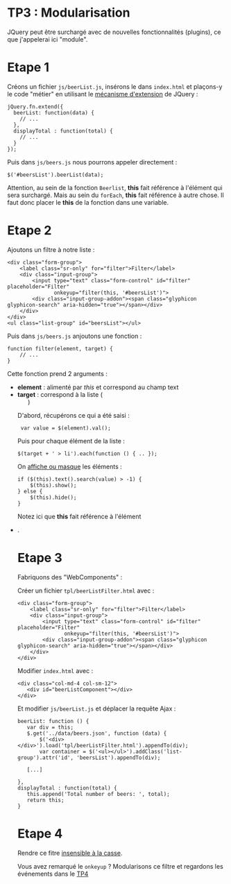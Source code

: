 # TP3 : Modularisation

JQuery peut être surchargé avec de nouvelles fonctionnalités (plugins), ce que j'appelerai ici "module".

# Etape 1

Créons un fichier `js/beerList.js`, insérons le dans `index.html` et plaçons-y le code "métier" en utilisant
le [mécanisme d'extension](http://api.jquery.com/jQuery.fn.extend/) de JQuery :

    jQuery.fn.extend({
      beerList: function(data) {
        // ...
      },
      displayTotal : function(total) {
        // ...
      }
    });

Puis dans `js/beers.js` nous pourrons appeler directement :

    $('#beersList').beerList(data);

Attention, au sein de la fonction `Beerlist`, **this** fait référence à l'élément qui sera surchargé.
Mais au sein du `forEach`, **this** fait référence à autre chose. Il faut donc placer le **this** de
la fonction dans une variable.

# Etape 2

Ajoutons un filtre à notre liste :

    <div class="form-group">
        <label class="sr-only" for="filter">Filter</label>
        <div class="input-group">
            <input type="text" class="form-control" id="filter" placeholder="Filter"
                   onkeyup="filter(this, '#beersList')">
            <div class="input-group-addon"><span class="glyphicon glyphicon-search" aria-hidden="true"></span></div>
        </div>
    </div>
    <ul class="list-group" id="beersList"></ul>

Puis dans `js/beers.js` anjoutons une fonction :

    function filter(element, target) {
        // ...
    }

Cette fonction prend 2 arguments :
+ **element** : alimenté par *this* et correspond au champ text
+ **target** : correspond à la liste (*<ul>*)

D'abord, récupérons ce qui a été saisi :

     var value = $(element).val();

Puis pour chaque élément de la liste :

    $(target + ' > li').each(function () { .. });

On [affiche ou masque](http://api.jquery.com/category/effects/basics/)  les éléments :

    if ($(this).text().search(value) > -1) {
        $(this).show();
    } else {
        $(this).hide();
    }

Notez ici que **this** fait référence à l'élément *<li>*.

# Etape 3

Fabriquons des "WebComponents" : 

Créer un fichier `tpl/beerListFilter.html` avec  : 

    <div class="form-group">
        <label class="sr-only" for="filter">Filter</label>
        <div class="input-group">
            <input type="text" class="form-control" id="filter" placeholder="Filter"
                   onkeyup="filter(this, '#beersList')">
            <div class="input-group-addon"><span class="glyphicon glyphicon-search" aria-hidden="true"></span></div>
        </div>
    </div>
    
Modifier `index.html` avec :

    <div class="col-md-4 col-sm-12">
       <div id="beerListComponent"></div>
    </div>
    
Et modifier `js/beerList.js` et  déplacer la requête Ajax : 

    beerList: function () {
       var div = this;
       $.get('../data/beers.json', function (data) {
           $('<div></div>').load('tpl/beerListFilter.html').appendTo(div);
           var container = $('<ul></ul>').addClass('list-group').attr('id', 'beersList').appendTo(div);
       
       [...]
       
    },
    displayTotal : function(total) {
       this.append('Total number of beers: ', total);
       return this;
    }

# Etape 4

Rendre ce fitre [insensible à la casse](https://developer.mozilla.org/fr/docs/Web/JavaScript/Reference/Objets_globaux/RegExp).
                

Vous avez remarqué le `onkeyup` ? Modularisons ce filtre et regardons les événements dans le [TP4](../tp4/)